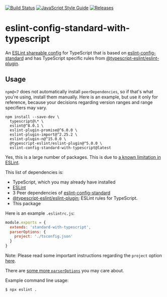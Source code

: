[![Build Status](https://travis-ci.com/standard/eslint-config-standard-with-typescript.svg?branch=master)](https://travis-ci.com/standard/eslint-config-standard-with-typescript)
[![JavaScript Style Guide](https://img.shields.io/badge/code_style-standard-brightgreen.svg)](https://standardjs.com)
[![Releases](https://coderelease.io/badge/standard/eslint-config-standard-with-typescript)](https://coderelease.io/github/repository/standard/eslint-config-standard-with-typescript)

# eslint-config-standard-with-typescript

An [ESLint shareable config](https://eslint.org/docs/developer-guide/shareable-configs) for TypeScript that is based on [eslint-config-standard](https://github.com/standard/eslint-config-standard) and has TypeScript specific rules from [@typescript-eslint/eslint-plugin](https://www.npmjs.com/package/@typescript-eslint/eslint-plugin).

## Usage

`npm@<7` does not automatically install `peerDependencies`,
so if that's what you're using, install them manually.
Here is an example, but use it only for reference,
because your decisions regarding version ranges and range specifiers may vary.

```
npm install --save-dev \
  typescript@\* \
  eslint@^8.0.1 \
  eslint-plugin-promise@^6.0.0 \
  eslint-plugin-import@^2.25.2 \
  eslint-plugin-n@^15.0.0 \
  @typescript-eslint/eslint-plugin@^5.0.0 \
  eslint-config-standard-with-typescript@latest
```

Yes, this is a large number of packages. This is due to [a known limitation in ESLint](https://github.com/eslint/eslint/issues/3458).

This list of dependencies is:

- TypeScript, which you may already have installed
- [ESLint](https://github.com/eslint/eslint)
- 3 Peer dependencies of [eslint-config-standard](https://github.com/standard/eslint-config-standard)
- [@typescript-eslint/eslint-plugin](https://www.npmjs.com/package/@typescript-eslint/eslint-plugin); ESLint rules for TypeScript.
- This package

Here is an example `.eslintrc.js`:

```js
module.exports = {
  extends: 'standard-with-typescript',
  parserOptions: {
    project: './tsconfig.json'
  }
}
```

Note: Please read some important instructions regarding the `project` option [here](https://github.com/typescript-eslint/typescript-eslint/blob/master/packages/parser/README.md#configuration).

There are [some more `parserOptions`](https://github.com/typescript-eslint/typescript-eslint/blob/master/packages/parser/README.md#configuration) you may care about.

Example command line usage:

```
$ npx eslint .
```
